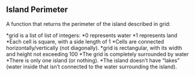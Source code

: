 ## Island Perimeter
A function that returns the perimeter of the island described in grid:

  *grid is a list of list of integers:
    *0 represents water
    *1 represents land
    *Each cell is square, with a side length of 1
    *Cells are connected horizontally/vertically (not diagonally).
    *grid is rectangular, with its width and height not exceeding 100
  *The grid is completely surrounded by water
  *There is only one island (or nothing).
  *The island doesn’t have “lakes” (water inside that isn’t connected to the water surrounding the island).